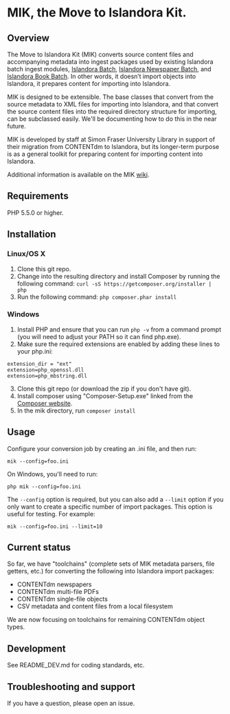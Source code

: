 # MIK, the Move to Islandora Kit.

## Overview

The Move to Islandora Kit (MIK) converts source content files and accompanying metadata into ingest packages used by existing Islandora batch ingest modules, [Islandora Batch](https://github.com/Islandora/islandora_batch), [Islandora Newspaper Batch](https://github.com/discoverygarden/islandora_newspaper_batch), and [Islandora Book Batch](https://github.com/Islandora/islandora_book_batch). In other words, it doesn’t import objects into Islandora, it prepares content for importing into Islandora.

MIK is designed to be extensible. The base classes that convert from the source metadata to XML files for importing into Islandora, and that convert the source content files into the required directory structure for importing, can be subclassed easily. We'll be documenting how to do this in the near future.

MIK is developed by staff at Simon Fraser University Library in support of their migration from CONTENTdm to Islandora, but its longer-term purpose is as a general toolkit for preparing content for importing content into Islandora.

Additional information is available on the MIK [wiki](https://github.com/MarcusBarnes/mik/wiki).

## Requirements

PHP 5.5.0 or higher.

## Installation

### Linux/OS X

1. Clone this git repo.
2. Change into the resulting directory and install Composer by running the following command: ```curl -sS https://getcomposer.org/installer | php```
3. Run the following command: ```php composer.phar install```

### Windows
1. Install PHP and ensure that you can run `php -v` from a command prompt (you will need to adjust your PATH so it can find php.exe).
2. Make sure the required extensions are enabled by adding these lines to your php.ini:

  ```
  extension_dir = "ext"
  extension=php_openssl.dll
  extension=php_mbstring.dll
  ```
3. Clone this git repo (or download the zip if you don't have git).
4. Install composer using "Composer-Setup.exe" linked from the [Composer website](https://getcomposer.org/doc/00-intro.md).
5. In the mik directory, run `composer install`

## Usage

Configure your conversion job by creating an .ini file, and then run:

```mik --config=foo.ini```

On Windows, you'll need to run:

```php mik --config=foo.ini```

The `--config` option is required, but you can also add a `--limit` option if you only want to create a specific number of import packages. This option is useful for testing. For example:

```mik --config=foo.ini --limit=10```

## Current status

So far, we have "toolchains" (complete sets of MIK metadata parsers, file getters, etc.) for converting the following into Islandora import packages:

* CONTENTdm newspapers
* CONTENTdm multi-file PDFs
* CONTENTdm single-file objects
* CSV metadata and content files from a local filesystem

We are now focusing on toolchains for remaining CONTENTdm object types.

## Development

See README_DEV.md for coding standards, etc.

## Troubleshooting and support

If you have a question, please open an issue.
